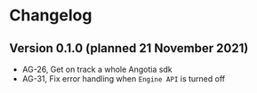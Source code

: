 # Changelog

## **Version 0.1.0** (planned 21 November 2021)

- AG-26, Get on track a whole Angotia sdk
- AG-31, Fix error handling when `Engine API` is turned off
